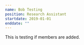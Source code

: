 ```yaml
---
name: Bob Testing
position: Research Assistant
startdate: 2019-01-01
enddate: ""
---
```


This is testing if members are added.
